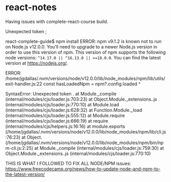 # react-notes
Having issues with complete-react-course build. 

Unexpected token ;

react-complete-guide$ npm install
ERROR: npm v9.1.2 is known not to run on Node.js v12.0.0. You'll need to upgrade
to a newer Node.js version in order to use this version of npm. This version of
npm supports the following node versions: `^14.17.0 || ^16.13.0 || >=18.0.0`. You
can find the latest version at https://nodejs.org/.

ERROR:
/home/jgdallas/.nvm/versions/node/v12.0.0/lib/node_modules/npm/lib/utils/exit-handler.js:22
  const hasLoadedNpm = npm?.config.loaded
                           ^

SyntaxError: Unexpected token .
    at Module._compile (internal/modules/cjs/loader.js:703:23)
    at Object.Module._extensions..js (internal/modules/cjs/loader.js:770:10)
    at Module.load (internal/modules/cjs/loader.js:628:32)
    at Function.Module._load (internal/modules/cjs/loader.js:555:12)
    at Module.require (internal/modules/cjs/loader.js:666:19)
    at require (internal/modules/cjs/helpers.js:16:16)
    at module.exports (/home/jgdallas/.nvm/versions/node/v12.0.0/lib/node_modules/npm/lib/cli.js:76:23)
    at Object.<anonymous> (/home/jgdallas/.nvm/versions/node/v12.0.0/lib/node_modules/npm/bin/npm-cli.js:2:25)
    at Module._compile (internal/modules/cjs/loader.js:759:30)
    at Object.Module._extensions..js (internal/modules/cjs/loader.js:770:10)
    
    
THIS IS WHAT I FOLLOWED TO FIX ALL NODE/NPM issues: 
https://www.freecodecamp.org/news/how-to-update-node-and-npm-to-the-latest-version/

